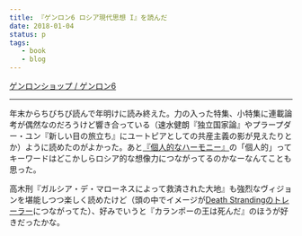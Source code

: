 ```yaml
---
title: 『ゲンロン6 ロシア現代思想 I』を読んだ
date: 2018-01-04
status: p
tags:
   - book
   - blog
---
```


[ゲンロンショップ / ゲンロン6](https://genron.co.jp/shop/products/detail/131)

---

年末からちびちび読んで年明けに読み終えた。力の入った特集、小特集に連載論考が偶然なのだろうけど響き合っている（速水健朗『独立国家論』やプラープダー・ユン『新しい目の旅立ち』にユートピアとしての共産主義の影が見えたりとか）ように読めたのがよかった。あと[『個人的なハーモニー』](/2017/02/06/201702/personal-hermony)の「個人的」ってキーワードはどこかしらロシア的な想像力につながってるのかなーなんてことも思った。

高木刑『ガルシア・デ・マローネスによって救済された大地』も強烈なヴィジョンを堪能しつつ楽しく読めたけど（頭の中でイメージが[Death Strandingのトレーラー](https://www.youtube.com/watch?v=qPL_E-TEtL8)につながってた）、好みでいうと『カランポーの王は死んだ』のほうが好きだったかな。
